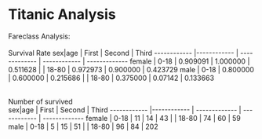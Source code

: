 # Titanic Analysis

Fareclass Analysis:
<br/>
<br/>
Survival Rate
sex|age | First | Second | Third
------------ |------------ | ------------- | ------------ | ------------- 
female | 0-18 | 0.909091 | 1.000000 | 0.511628
| | 18-80 | 0.972973 | 0.900000 | 0.423729
male | 0-18 | 0.800000 | 0.600000 | 0.215686
| | 18-80 | 0.375000 | 0.07142 | 0.133663
<br/>
<br/>

Number of survived
<br/>
sex|age | First | Second | Third
------------ |------------ | ------------- | ------------ | ------------- 
female | 0-18 | 11 | 14 | 43
| | 18-80 | 74 | 60 | 59
male | 0-18 | 5 | 15 | 51
| | 18-80 | 96 | 84 | 202
